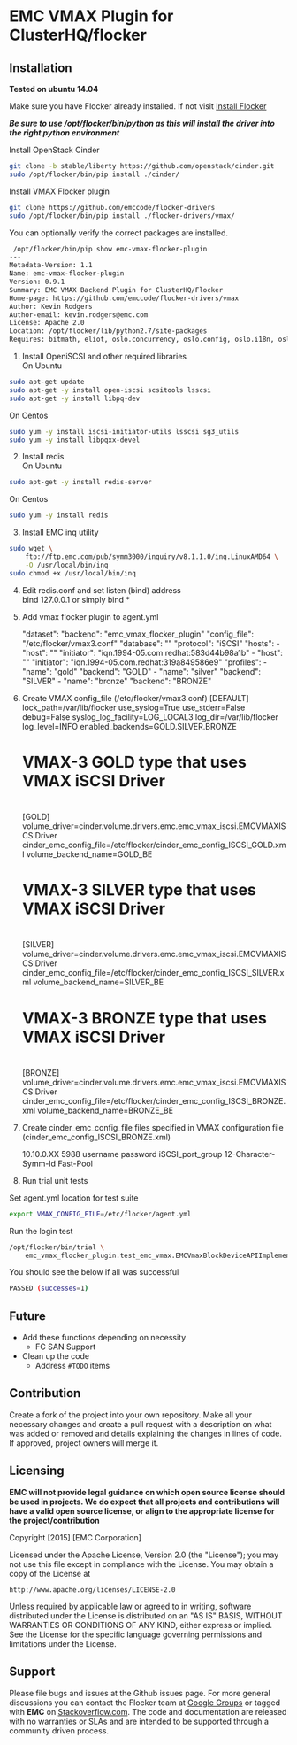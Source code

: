 # EMC VMAX Plugin for ClusterHQ/flocker

## Installation

**Tested on ubuntu 14.04**

Make sure you have Flocker already installed. If not visit  [Install Flocker](https://docs.clusterhq.com/en/1.8.0/install/install-client.html)

**_Be sure to use /opt/flocker/bin/python as this will install the driver into the right python environment_**

Install OpenStack Cinder
```bash
git clone -b stable/liberty https://github.com/openstack/cinder.git
sudo /opt/flocker/bin/pip install ./cinder/
```

Install VMAX Flocker plugin
```bash
git clone https://github.com/emccode/flocker-drivers
sudo /opt/flocker/bin/pip install ./flocker-drivers/vmax/
```

You can optionally verify the correct packages are installed.
```bash
 /opt/flocker/bin/pip show emc-vmax-flocker-plugin
---
Metadata-Version: 1.1
Name: emc-vmax-flocker-plugin
Version: 0.9.1
Summary: EMC VMAX Backend Plugin for ClusterHQ/Flocker 
Home-page: https://github.com/emccode/flocker-drivers/vmax
Author: Kevin Rodgers
Author-email: kevin.rodgers@emc.com
License: Apache 2.0
Location: /opt/flocker/lib/python2.7/site-packages
Requires: bitmath, eliot, oslo.concurrency, oslo.config, oslo.i18n, oslo.serialization, oslo.utils, pywbem, redis, testtools, Twisted, zope.interface
```

1) Install OpeniSCSI and other required libraries<br>
On Ubuntu
```bash
sudo apt-get update
sudo apt-get -y install open-iscsi scsitools lsscsi
sudo apt-get -y install libpq-dev
```
On Centos
```bash
sudo yum -y install iscsi-initiator-utils lsscsi sg3_utils
sudo yum -y install libpqxx-devel
```

2) Install redis<br>
On Ubuntu
```bash
sudo apt-get -y install redis-server
```
On Centos
```bash
sudo yum -y install redis
```

3) Install EMC inq utility
```bash
sudo wget \
    ftp://ftp.emc.com/pub/symm3000/inquiry/v8.1.1.0/inq.LinuxAMD64 \
    -O /usr/local/bin/inq
sudo chmod +x /usr/local/bin/inq
```
4) Edit redis.conf and set listen (bind) address<br>
    bind <host-ip-address> 127.0.0.1 or simply bind *

5) Add vmax flocker plugin to agent.yml

    "dataset":
      "backend": "emc_vmax_flocker_plugin"
      "config_file": "/etc/flocker/vmax3.conf"
      "database": "<your redis server IP>"
      "protocol": "iSCSI"
      "hosts":
        - "host": "<short name>"
          "initiator": "iqn.1994-05.com.redhat:583d44b98a1b"
        - "host": "<short name>"
          "initiator": "iqn.1994-05.com.redhat:319a849586e9"
      "profiles":
        - "name": "gold"
          "backend": "GOLD"
        - "name": "silver"
          "backend": "SILVER"
        - "name": "bronze"
          "backend": "BRONZE"

6) Create VMAX config_file (/etc/flocker/vmax3.conf)
    [DEFAULT]
    lock_path=/var/lib/flocker
    use_syslog=True
    use_stderr=False
    debug=False
    syslog_log_facility=LOG_LOCAL3
    log_dir=/var/lib/flocker
    log_level=INFO
    enabled_backends=GOLD.SILVER.BRONZE

    #
    # VMAX-3 GOLD type that uses VMAX iSCSI Driver
    #
    [GOLD]
    volume_driver=cinder.volume.drivers.emc.emc_vmax_iscsi.EMCVMAXISCSIDriver
    cinder_emc_config_file=/etc/flocker/cinder_emc_config_ISCSI_GOLD.xml
    volume_backend_name=GOLD_BE

    #
    # VMAX-3 SILVER type that uses VMAX iSCSI Driver
    #
    [SILVER]
    volume_driver=cinder.volume.drivers.emc.emc_vmax_iscsi.EMCVMAXISCSIDriver
    cinder_emc_config_file=/etc/flocker/cinder_emc_config_ISCSI_SILVER.xml
    volume_backend_name=SILVER_BE

    #
    # VMAX-3 BRONZE type that uses VMAX iSCSI Driver
    #
    [BRONZE]
    volume_driver=cinder.volume.drivers.emc.emc_vmax_iscsi.EMCVMAXISCSIDriver
    cinder_emc_config_file=/etc/flocker/cinder_emc_config_ISCSI_BRONZE.xml
    volume_backend_name=BRONZE_BE

7) Create cinder_emc_config_file files specified in VMAX configuration file (cinder_emc_config_ISCSI_BRONZE.xml)

    <?xml version="1.0" encoding="UTF-8"?>
    <EMC>
      <EcomServerIp>10.10.0.XX</EcomServerIp>
      <EcomServerPort>5988</EcomServerPort>
      <EcomUserName>username</EcomUserName>
      <EcomPassword>password</EcomPassword>
      <PortGroups>
        <PortGroup>iSCSI_port_group</PortGroup>
      </PortGroups>
      <Array>12-Character-Symm-Id</Array>
      <Pool>Fast-Pool</Pool>
    </EMC>

8) Run trial unit tests

Set agent.yml location for test suite
```bash
export VMAX_CONFIG_FILE=/etc/flocker/agent.yml
```

Run the login test
```bash
/opt/flocker/bin/trial \
    emc_vmax_flocker_plugin.test_emc_vmax.EMCVmaxBlockDeviceAPIImplementationTests.test_login
```

You should see the below if all was successful
```bash
PASSED (successes=1)
```


## Future
- Add these functions depending on necessity
  - FC SAN Support
- Clean up the code
  - Address ```#TODO``` items

## Contribution
Create a fork of the project into your own repository. Make all your necessary changes and create a pull request with a description on what was added or removed and details explaining the changes in lines of code. If approved, project owners will merge it.

Licensing
---------
**EMC will not provide legal guidance on which open source license should be used in projects. We do expect that all projects and contributions will have a valid open source license, or align to the appropriate license for the project/contribution**

Copyright [2015] [EMC Corporation]

Licensed under the Apache License, Version 2.0 (the "License");
you may not use this file except in compliance with the License.
You may obtain a copy of the License at

    http://www.apache.org/licenses/LICENSE-2.0

Unless required by applicable law or agreed to in writing, software
distributed under the License is distributed on an "AS IS" BASIS,
WITHOUT WARRANTIES OR CONDITIONS OF ANY KIND, either express or implied.
See the License for the specific language governing permissions and
limitations under the License.

Support
-------
Please file bugs and issues at the Github issues page. For more general discussions you can contact the Flocker team at <a href="https://groups.google.com/forum/#!forum/flocker-users">Google Groups</a> or tagged with **EMC** on <a href="https://stackoverflow.com">Stackoverflow.com</a>. The code and documentation are released with no warranties or SLAs and are intended to be supported through a community driven process.

